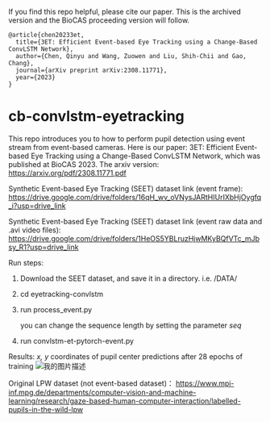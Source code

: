 If you find this repo helpful, please cite our paper. This is the archived version and the BioCAS proceeding version will follow.
```
@article{chen20233et,
  title={3ET: Efficient Event-based Eye Tracking using a Change-Based ConvLSTM Network},
  author={Chen, Qinyu and Wang, Zuowen and Liu, Shih-Chii and Gao, Chang},
  journal={arXiv preprint arXiv:2308.11771},
  year={2023}
}
```
# cb-convlstm-eyetracking
This repo introduces you to how to perform pupil detection using event stream from event-based cameras.
Here is our paper: 3ET: Efficient Event-based Eye Tracking using a Change-Based ConvLSTM Network, which was published at BioCAS 2023. The arxiv version: https://arxiv.org/pdf/2308.11771.pdf

Synthetic Event-based Eye Tracking (SEET) dataset link (event frame):
https://drive.google.com/drive/folders/16qH_wv_oVNysJARtHIUrIXbHjOygfq_i?usp=drive_link

Synthetic Event-based Eye Tracking (SEET) dataset link (event raw data and .avi video files):
https://drive.google.com/drive/folders/1HeOS5YBLruzHjwMKyBQfVTc_mJbsy_R1?usp=drive_link

Run steps:
1. Download the SEET dataset, and save it in a directory. i.e. /DATA/
2. cd eyetracking-convlstm
3. run process_event.py
   
   you can change the sequence length by setting the parameter *seq*  
4. run convlstm-et-pytorch-event.py

Results:
*x, y* coordinates of pupil center predictions after 28 epochs of training
![我的图片描述](https://github.com/qinche106/cb-convlstm-eyetracking/blob/main/eyetracking-convlstm/plot/event_plot_28.png)



Original LPW dataset (not event-based dataset)： 
https://www.mpi-inf.mpg.de/departments/computer-vision-and-machine-learning/research/gaze-based-human-computer-interaction/labelled-pupils-in-the-wild-lpw
